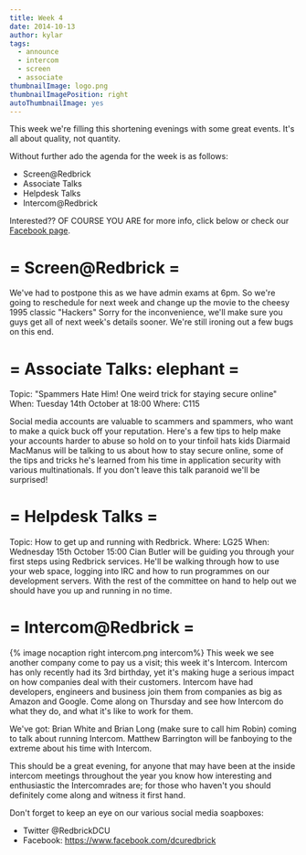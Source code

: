 ```yaml
---
title: Week 4
date: 2014-10-13
author: kylar
tags:
  - announce
  - intercom
  - screen
  - associate
thumbnailImage: logo.png
thumbnailImagePosition: right
autoThumbnailImage: yes
---
```


This week we're filling this shortening evenings with some great events.
It's all about quality, not quantity.

Without further ado the agenda for the week is as follows:
- Screen@Redbrick
- Associate Talks
- Helpdesk Talks
- Intercom@Redbrick

Interested?? OF COURSE YOU ARE for more info, click below or check
our [Facebook page](https://www.facebook.com/dcuredbrick).

<!-- more -->
= Screen@Redbrick =
======================
We've had to postpone this as we have admin exams at 6pm.
So we're going to reschedule for next week and change up the movie to the cheesy
1995 classic "Hackers" Sorry for the inconvenience, we'll make sure you guys get
all of next week's details sooner. We're still ironing out a few bugs on this
end.

= Associate Talks: elephant =
================================
Topic: "Spammers Hate Him! One weird trick for staying secure online"
When: Tuesday 14th October at 18:00
Where: C115


Social media accounts are valuable to scammers and spammers, who want to make a
quick buck off your reputation. Here's a few tips to help make your accounts
harder to abuse so hold on to your tinfoil hats kids Diarmaid MacManus will be
talking to us about how to stay secure online, some of the tips and tricks he's
learned from his time in application security with various multinationals. If
you don't leave this talk paranoid we'll be surprised!

= Helpdesk Talks =
====================
Topic: How to get up and running with Redbrick.
Where: LG25
When: Wednesday 15th October 15:00
Cian Butler will be guiding you through your first steps using Redbrick
services. He'll be walking through how to use your web space, logging into IRC
and how to run programmes on our development servers. With the rest of the
committee on hand to help out we should have you up and running in no time.

= Intercom@Redbrick =
==================
{% image nocaption right intercom.png intercom%}
This week we see another company come to pay us a visit; this week it's
Intercom.
Intercom has only recently had its 3rd birthday, yet it's making huge a serious
impact on how companies deal with their customers. Intercom have had developers,
engineers and business join them from companies as big as Amazon and
Google. Come along on Thursday and see how Intercom do what they do, and
what it's like to work for them.

We've got:
Brian White and Brian Long (make sure to call him Robin) coming to talk
about running Intercom.
Matthew Barrington will be fanboying to the extreme about his time with
Intercom.

This should be a great evening, for anyone that may have been at the
inside intercom meetings throughout the year you know how interesting and
enthusiastic the Intercomrades are; for those who haven't you should
definitely come along and witness it first hand.

Don't forget to keep an eye on our various social media soapboxes:
- Twitter @RedbrickDCU
- Facebook: https://www.facebook.com/dcuredbrick
